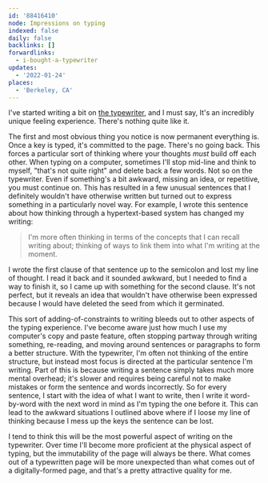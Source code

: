 ```yaml
---
id: '88416410'
node: Impressions on typing
indexed: false
daily: false
backlinks: []
forwardlinks:
  - i-bought-a-typewriter
updates:
  - '2022-01-24'
places:
  - 'Berkeley, CA'
---
```

I've started writing a bit on [the typewriter](i-bought-a-typewriter.md), and I must say, It's an incredibly unique feeling experience. There's nothing quite like it. 

The first and most obvious thing you notice is now permanent everything is. Once a key is typed, it's committed to the page. There's no going back. This forces a particular sort of thinking where your thoughts *must* build off each other. When typing on a computer, sometimes I'll stop mid-line and think to myself, "that's not quite right" and delete back a few words. Not so on the typewriter. Even if something's a bit awkward, missing an idea, or repetitive, you must continue on. This has resulted in a few unusual sentences that I definitely wouldn't have otherwise written but turned out to express something in a particularly novel way. For example, I wrote this sentence about how thinking through a hypertext-based system has changed my writing:

> I'm more often thinking in terms of the concepts that I can recall writing about; thinking of ways to link them into what I'm writing at the moment. 

I wrote the first clause of that sentence up to the semicolon and lost my line of thought. I read it back and it sounded awkward, but I needed to find a way to finish it, so I came up with something for the second clause. It's not perfect, but it reveals an idea that wouldn't have otherwise been expressed because I would have deleted the seed from which it germinated.  

This sort of adding-of-constraints to writing bleeds out to other aspects of the typing experience. I've become aware just how much I use my computer's copy and paste feature, often stopping partway through writing something, re-reading, and moving around sentences or paragraphs to form a better structure. With the typewriter, I'm often not thinking of the entire structure, but instead most focus is directed at the particular sentence I'm writing. Part of this is because writing a sentence simply takes much more mental overhead; it's slower and requires being careful not to make mistakes or form the sentence and words incorrectly. So for every sentence, I start with the idea of what I want to write, then I write it word-by-word with the next word in mind as I'm typing the one before it. This can lead to the awkward situations I outlined above where if I loose my line of thinking because I mess up the keys the sentence can be lost. 

I tend to think this will be the most powerful aspect of writing on the typewriter. Over time I'll become more proficient at the physical aspect of typing, but the immutability of the page will always be there. What comes out of a typewritten page will be more unexpected than what comes out of a digitally-formed page, and that's a pretty attractive quality for me. 


